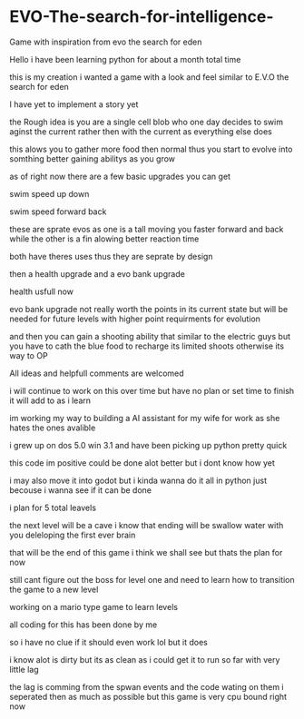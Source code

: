# EVO-The-search-for-intelligence-
Game with inspiration from evo the search for eden

Hello i have been learning python for about a month total time

this is my creation i wanted a game with a look and feel similar to E.V.O the search for eden

I have yet to implement a story yet

the Rough idea is you are a single cell blob who one day decides to swim aginst the current rather then with the current as everything else does

this alows you to gather more food then normal thus you start to evolve into somthing better gaining abilitys as you grow

as of right now there are a few basic upgrades you can get 

swim speed up down

swim speed forward back

these are sprate evos as one is a tall moving you faster forward and back while the other is a fin alowing better reaction time 

both have theres uses thus they are seprate by design

then a health upgrade and a evo bank upgrade

health usfull now

evo bank upgrade not really worth the points in its current state but will be needed for future levels with higher point requirments for evolution

and then you can gain a shooting ability that similar to the electric guys but you have to cath the blue food to recharge its limited shoots otherwise its way to OP

All ideas and helpfull comments are welcomed

i will continue to work on this over time but have no plan or set time to finish it will add to as i learn

im working my way to building a AI assistant for my wife for work as she hates the ones avalible

i grew up on dos 5.0 win 3.1 and have been picking up python pretty quick

this code im positive could be done alot better but i dont know how yet

i may also move it into godot but i kinda wanna do it all in python just becouse i wanna see if it can be done

i plan for 5 total leavels

the next level will be a cave i know that ending will be swallow water with you deleloping the first ever brain 

that will be the end of this game i think we shall see but thats the plan for now

still cant figure out the boss for level one and need to learn how to transition the game to a new level

working on a mario type game to learn levels

all coding for this has been done by me

so i have no clue if it should even work lol but it does

i know alot is dirty but its as clean as i could get it to run so far with very little lag

the lag is comming from the spwan events and the code wating on them i seperated then as much as possible but this game is very cpu bound right now
